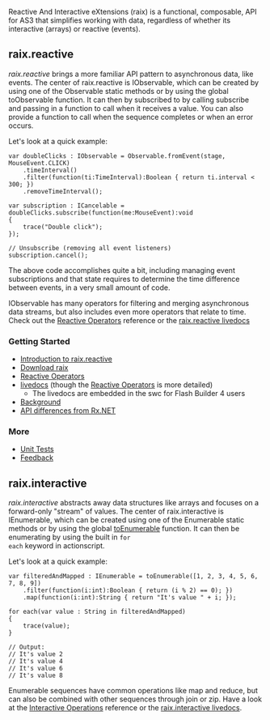 Reactive And Interactive eXtensions (raix) is a functional, composable, API for AS3 that simplifies working with data, regardless of whether its interactive (arrays) or reactive (events).

## raix.reactive

_raix.reactive_ brings a more familiar API pattern to asynchronous data, like events. The center of raix.reactive is IObservable, which can be created by using one of the Observable static methods or by using the global toObservable function. It can then by subscribed to by calling subscribe and passing in a function to call when it receives a value. You can also provide a function to call when the sequence completes or when an error occurs.

Let's look at a quick example:

    var doubleClicks : IObservable = Observable.fromEvent(stage, MouseEvent.CLICK)
        .timeInterval()
        .filter(function(ti:TimeInterval):Boolean { return ti.interval < 300; })
        .removeTimeInterval();
    
    var subscription : ICancelable = doubleClicks.subscribe(function(me:MouseEvent):void
    {
        trace("Double click");
    });

    // Unsubscribe (removing all event listeners)
    subscription.cancel();

The above code accomplishes quite a bit, including managing event subscriptions and that state requires to determine the time difference between events, in a very small amount of code.

IObservable has many operators for filtering and merging asynchronous data streams, but also includes even more operators that relate to time. Check out the [Reactive Operators](http://github.com/richardszalay/raix/wiki/Reactive-Operators) reference or the [raix.reactive livedocs](http://richardszalay.github.com/raix/livedocs/raix/reactive/package-detail.html)

### Getting Started

* [Introduction to raix.reactive](http://github.com/richardszalay/raix/wiki/Introduction-to-raix.reactive)
* [Download raix](http://github.com/richardszalay/raix/downloads)
* [Reactive Operators](http://github.com/richardszalay/raix/wiki/Reactive-Operators)
* [livedocs](http://richardszalay.github.com/raix/livedocs/index.html) (though the [Reactive Operators](http://github.com/richardszalay/raix/wiki/Reactive-Operators) is more detailed)
    * The livedocs are embedded in the swc for Flash Builder 4 users
* [Background](http://github.com/richardszalay/raix/wiki/Background)
* [API differences from Rx.NET](http://github.com/richardszalay/raix/wiki/Changes-from-Rx)

### More

* [Unit Tests](http://richardszalay.github.com/raix/tests/index.htm)
* [Feedback](http://github.com/richardszalay/raix/wiki/Feedback)

## raix.interactive

_raix.interactive_ abstracts away data structures like arrays and focuses on a forward-only "stream" of values. The center of raix.interactive is IEnumerable, which can be created using one of the Enumerable static methods or by using the global [toEnumerable](http://github.com/richardszalay/raix/wiki/toEnumerable) function. It can then be enumerating by using the built in <code>for each</code> keyword in actionscript.

Let's look at a quick example:

    var filteredAndMapped : IEnumerable = toEnumerable([1, 2, 3, 4, 5, 6, 7, 8, 9])
        .filter(function(i:int):Boolean { return (i % 2) == 0); })
        .map(function(i:int):String { return "It's value " + i; });
    
    for each(var value : String in filteredAndMapped)
    {
        trace(value);
    }

    // Output:
    // It's value 2
    // It's value 4
    // It's value 6
    // It's value 8

Enumerable sequences have common operations like map and reduce, but can also be combined with other sequences through join or zip. Have a look at the [Interactive Operations](http://github.com/richardszalay/raix/wiki/Interactive-Operations) reference or the [raix.interactive livedocs](http://richardszalay.github.com/raix/livedocs/raix/interactive/package-detail.html).

